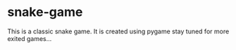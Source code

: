 # snake-game
This is a classic snake game.
It is created using pygame
stay tuned for more exited games...
